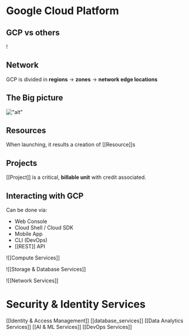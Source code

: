 # Google Cloud Platform
## GCP vs others
!
## Network
GCP is divided in **regions** -> **zones** -> **network edge locations** 
## The Big picture

!["alt"](../../images/GCP_BigPicture.png)

## Resources
When launching, it results a creation of [[Resource]]s
## Projects
[[Project]] is a critical, **billable unit** with credit associated.

## Interacting with GCP
Can be done via:
- Web Console
- Cloud Shell / Cloud SDK
- Mobile App
- CLI (DevOps)
- [[REST]] API

![[Compute Services]]

![[Storage & Database Services]]


![[Network Services]]

# Security & Identity Services
[[Identity & Access Management]]
[[database_services]]
[[Data Analytics Services]]
[[AI & ML Services]]
[[DevOps Services]]